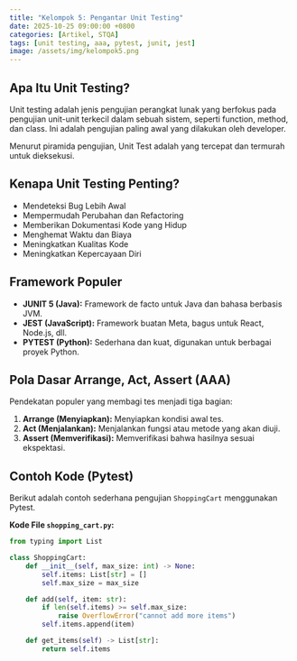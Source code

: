 ```yaml
---
title: "Kelompok 5: Pengantar Unit Testing"
date: 2025-10-25 09:00:00 +0800
categories: [Artikel, STQA]
tags: [unit testing, aaa, pytest, junit, jest]
image: /assets/img/kelompok5.png
---
```


## Apa Itu Unit Testing?
Unit testing adalah jenis pengujian perangkat lunak yang berfokus pada pengujian unit-unit terkecil dalam sebuah sistem, seperti function, method, dan class. Ini adalah pengujian paling awal yang dilakukan oleh developer.

Menurut piramida pengujian, Unit Test adalah yang tercepat dan termurah untuk dieksekusi.

## Kenapa Unit Testing Penting?
* Mendeteksi Bug Lebih Awal
* Mempermudah Perubahan dan Refactoring
* Memberikan Dokumentasi Kode yang Hidup
* Menghemat Waktu dan Biaya
* Meningkatkan Kualitas Kode
* Meningkatkan Kepercayaan Diri

## Framework Populer
* **JUNIT 5 (Java):** Framework de facto untuk Java dan bahasa berbasis JVM.
* **JEST (JavaScript):** Framework buatan Meta, bagus untuk React, Node.js, dll.
* **PYTEST (Python):** Sederhana dan kuat, digunakan untuk berbagai proyek Python.

## Pola Dasar Arrange, Act, Assert (AAA)
Pendekatan populer yang membagi tes menjadi tiga bagian:
1.  **Arrange (Menyiapkan):** Menyiapkan kondisi awal tes.
2.  **Act (Menjalankan):** Menjalankan fungsi atau metode yang akan diuji.
3.  **Assert (Memverifikasi):** Memverifikasi bahwa hasilnya sesuai ekspektasi.

## Contoh Kode (Pytest)
Berikut adalah contoh sederhana pengujian `ShoppingCart` menggunakan Pytest.

**Kode File `shopping_cart.py`:**
```python
from typing import List

class ShoppingCart:
    def __init__(self, max_size: int) -> None:
        self.items: List[str] = []
        self.max_size = max_size

    def add(self, item: str):
        if len(self.items) >= self.max_size:
            raise OverflowError("cannot add more items")
        self.items.append(item)

    def get_items(self) -> List[str]:
        return self.items